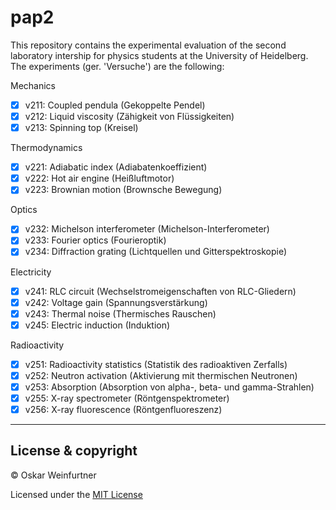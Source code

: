 # pap2

This repository contains the experimental evaluation of the second laboratory intership for physics students at the University of Heidelberg. The experiments (ger. 'Versuche') are the following:

Mechanics

- [x] v211: Coupled pendula (Gekoppelte Pendel)
- [x] v212: Liquid viscosity (Zähigkeit von Flüssigkeiten)
- [x] v213: Spinning top (Kreisel)

Thermodynamics

- [x] v221: Adiabatic index (Adiabatenkoeffizient)
- [x] v222: Hot air engine (Heißluftmotor)
- [x] v223: Brownian motion (Brownsche Bewegung)

Optics

- [x] v232: Michelson interferometer (Michelson-Interferometer)
- [x] v233: Fourier optics (Fourieroptik)
- [x] v234: Diffraction grating (Lichtquellen und Gitterspektroskopie)

Electricity

- [x] v241: RLC circuit (Wechselstromeigenschaften von RLC-Gliedern)
- [x] v242: Voltage gain (Spannungsverstärkung)
- [x] v243: Thermal noise (Thermisches Rauschen)
- [x] v245: Electric induction (Induktion)

Radioactivity

- [x] v251: Radioactivity statistics (Statistik des radioaktiven Zerfalls)
- [x] v252: Neutron activation (Aktivierung mit thermischen Neutronen)
- [x] v253: Absorption (Absorption von alpha-, beta- und gamma-Strahlen)
- [x] v255: X-ray spectrometer (Röntgenspektrometer)
- [x] v256: X-ray fluorescence (Röntgenfluoreszenz)

---

## License & copyright

© Oskar Weinfurtner

Licensed under the [MIT License](LICENSE.md)
